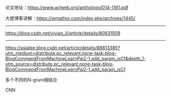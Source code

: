 论文地址：https://www.aclweb.org/anthology/D14-1181.pdf  

大佬博客讲解：https://wmathor.com/index.php/archives/1445/  

---
https://blog.csdn.net/vivian_ll/article/details/80831509  

---
https://asialee.blog.csdn.net/article/details/88813385?utm_medium=distribute.pc_relevant.none-task-blog-BlogCommendFromMachineLearnPai2-1.add_param_isCf&depth_1-utm_source=distribute.pc_relevant.none-task-blog-BlogCommendFromMachineLearnPai2-1.add_param_isCf  


多个不同的N-gram相结合


CNN
